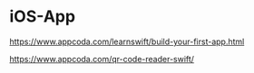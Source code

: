 # iOS-App

https://www.appcoda.com/learnswift/build-your-first-app.html

https://www.appcoda.com/qr-code-reader-swift/

